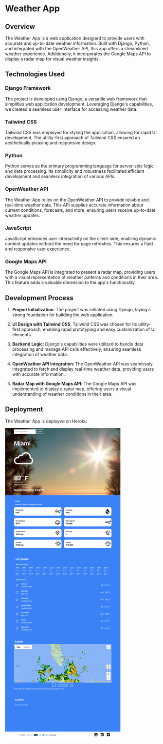 # Weather App

## Overview

The Weather App is a web application designed to provide users with accurate and up-to-date weather information. Built with Django, Python, and integrated with the OpenWeather API, this app offers a streamlined weather experience. Additionally, it incorporates the Google Maps API to display a radar map for visual weather insights.

## Technologies Used

### Django Framework

The project is developed using Django, a versatile web framework that simplifies web application development. Leveraging Django's capabilities, we created a seamless user interface for accessing weather data.

### Tailwind CSS

Tailwind CSS was employed for styling the application, allowing for rapid UI development. The utility-first approach of Tailwind CSS ensured an aesthetically pleasing and responsive design.

### Python

Python serves as the primary programming language for server-side logic and data processing. Its simplicity and robustness facilitated efficient development and seamless integration of various APIs.

### OpenWeather API

The Weather App relies on the OpenWeather API to provide reliable and real-time weather data. This API supplies accurate information about current conditions, forecasts, and more, ensuring users receive up-to-date weather updates.

### JavaScript

JavaScript enhances user interactivity on the client-side, enabling dynamic content updates without the need for page refreshes. This ensures a fluid and responsive user experience.

### Google Maps API

The Google Maps API is integrated to present a radar map, providing users with a visual representation of weather patterns and conditions in their area. This feature adds a valuable dimension to the app's functionality.

## Development Process

1. **Project Initialization**: The project was initiated using Django, laying a strong foundation for building the web application.

2. **UI Design with Tailwind CSS**: Tailwind CSS was chosen for its utility-first approach, enabling rapid prototyping and easy customization of UI elements.

3. **Backend Logic**: Django's capabilities were utilized to handle data processing and manage API calls effectively, ensuring seamless integration of weather data.

4. **OpenWeather API Integration**: The OpenWeather API was seamlessly integrated to fetch and display real-time weather data, providing users with accurate information.

5. **Radar Map with Google Maps API**: The Google Maps API was implemented to display a radar map, offering users a visual understanding of weather conditions in their area.

## Deployment

The Weather App is deployed on Heroku

![Weather App Screenshot](static/Enhanced-Weather-App-Screenshot.png)

